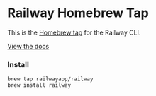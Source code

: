 # Railway Homebrew Tap

This is the [Homebrew tap](https://docs.brew.sh/Taps) for the Railway CLI.

[View the docs](https://railway.app/docs/command-line)

### Install

```
brew tap railwayapp/railway
brew install railway
```
